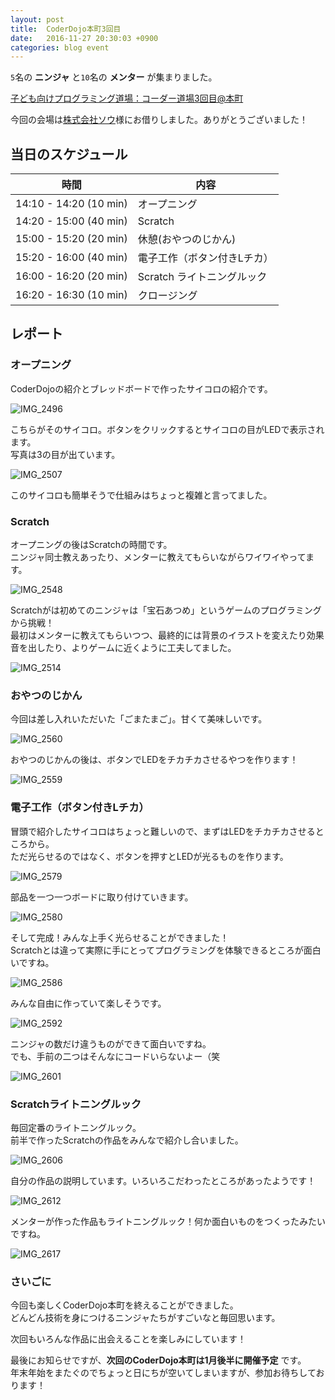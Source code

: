 ```yaml
---
layout: post
title:  CoderDojo本町3回目
date:   2016-11-27 20:30:03 +0900
categories: blog event
---
```


`5`名の **ニンジャ** と`10`名の **メンター** が集まりました。

[子ども向けプログラミング道場：コーダー道場3回目@本町](https://coderdojo-hommachi.doorkeeper.jp/events/54257)

今回の会場は[株式会社ソウ](https://sou-co.jp/)様にお借りしました。ありがとうございました！

## 当日のスケジュール

時間                   | 内容
-----------------------|------
14:10 - 14:20 (10 min) | オープニング
14:20 - 15:00 (40 min) | Scratch
15:00 - 15:20 (20 min) | 休憩(おやつのじかん)
15:20 - 16:00 (40 min) | 電子工作（ボタン付きLチカ）
16:00 - 16:20 (20 min) | Scratch ライトニングルック
16:20 - 16:30 (10 min) | クロージング

## レポート

### オープニング

CoderDojoの紹介とブレッドボードで作ったサイコロの紹介です。

![IMG_2496](/assets/img/2016-11-27/IMG_2496.jpg)

こちらがそのサイコロ。ボタンをクリックするとサイコロの目がLEDで表示されます。  
写真は3の目が出ています。

![IMG_2507](/assets/img/2016-11-27/IMG_2507.jpg)

このサイコロも簡単そうで仕組みはちょっと複雑と言ってました。

### Scratch

オープニングの後はScratchの時間です。  
ニンジャ同士教えあったり、メンターに教えてもらいながらワイワイやってます。

![IMG_2548](/assets/img/2016-11-27/IMG_2548.jpg)


Scratchがは初めてのニンジャは「宝石あつめ」というゲームのプログラミングから挑戦！  
最初はメンターに教えてもらいつつ、最終的には背景のイラストを変えたり効果音を出したり、よりゲームに近くように工夫してました。

![IMG_2514](/assets/img/2016-11-27/IMG_2514.jpg)

###  おやつのじかん

今回は差し入れいただいた「ごまたまご」。甘くて美味しいです。

![IMG_2560](/assets/img/2016-11-27/IMG_2560.jpg)

おやつのじかんの後は、ボタンでLEDをチカチカさせるやつを作ります！

![IMG_2559](/assets/img/2016-11-27/IMG_2559.jpg)

### 電子工作（ボタン付きLチカ）

冒頭で紹介したサイコロはちょっと難しいので、まずはLEDをチカチカさせるところから。  
ただ光らせるのではなく、ボタンを押すとLEDが光るものを作ります。

![IMG_2579](/assets/img/2016-11-27/IMG_2579.jpg)

部品を一つ一つボードに取り付けていきます。

![IMG_2580](/assets/img/2016-11-27/IMG_2580.jpg)

そして完成！みんな上手く光らせることができました！  
Scratchとは違って実際に手にとってプログラミングを体験できるところが面白いですね。

![IMG_2586](/assets/img/2016-11-27/IMG_2586.jpg)

みんな自由に作っていて楽しそうです。

![IMG_2592](/assets/img/2016-11-27/IMG_2592.jpg)

ニンジャの数だけ違うものができて面白いですね。  
でも、手前の二つはそんなにコードいらないよー（笑

![IMG_2601](/assets/img/2016-11-27/IMG_2601.jpg)

### Scratchライトニングルック

毎回定番のライトニングルック。  
前半で作ったScratchの作品をみんなで紹介し合いました。

![IMG_2606](/assets/img/2016-11-27/IMG_2606.jpg)

自分の作品の説明しています。いろいろこだわったところがあったようです！

![IMG_2612](/assets/img/2016-11-27/IMG_2612.jpg)

メンターが作った作品もライトニングルック！何か面白いものをつくったみたいですね。

![IMG_2617](/assets/img/2016-11-27/IMG_2617.jpg)

### さいごに

今回も楽しくCoderDojo本町を終えることができました。  
どんどん技術を身につけるニンジャたちがすごいなと毎回思います。

次回もいろんな作品に出会えることを楽しみにしています！

最後にお知らせですが、**次回のCoderDojo本町は1月後半に開催予定** です。  
年末年始をまたぐのでちょっと日にちが空いてしまいますが、参加お待ちしております！
